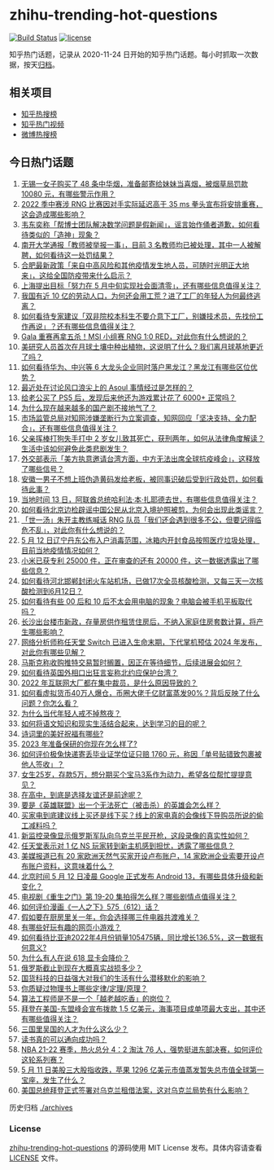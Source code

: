 # zhihu-trending-hot-questions

[![Build Status](https://github.com/justjavac/zhihu-trending-hot-questions/workflows/ci/badge.svg?branch=master)](https://github.com/justjavac/zhihu-trending-hot-questions/actions)
[![license](https://img.shields.io/github/license/justjavac/zhihu-trending-hot-questions)](https://github.com/justjavac/zhihu-trending-hot-questions/blob/master/LICENSE)

知乎热门话题，记录从 2020-11-24 日开始的知乎热门话题。每小时抓取一次数据，按天[归档](./archives)。

## 相关项目

- [知乎热搜榜](https://github.com/justjavac/zhihu-trending-top-search)
- [知乎热门视频](https://github.com/justjavac/zhihu-trending-hot-video)
- [微博热搜榜](https://github.com/justjavac/weibo-trending-hot-search)

## 今日热门话题

<!-- BEGIN -->
<!-- 最后更新时间 Sat May 14 2022 02:29:53 GMT+0800 (China Standard Time) -->

1. [无锡一女子购买了 48 条中华烟，准备邮寄给妹妹当喜烟，被烟草局罚款 10080 元，有哪些警示作用？](https://www.zhihu.com/question/532567380)
1. [2022 季中赛涉 RNG 比赛因对手实际延迟高于 35 ms 拳头宣布将安排重赛，这会造成哪些影响？](https://www.zhihu.com/question/532621607)
1. [韦东奕称「帮博士团队解决数学问题是假新闻」，谣言始作俑者道歉，如何看待类似的「造神」现象？](https://www.zhihu.com/question/532630539)
1. [南开大学通报「教师被举报一事」，目前 3 名教师均已被处理，其中一人被解聘，如何看待这一处罚结果？](https://www.zhihu.com/question/532639510)
1. [合肥最新政策「来自中高风险和其他疫情发生地人员，可随时光明正大地来」，这给全国防疫带来什么启示？](https://www.zhihu.com/question/532637784)
1. [上海提出目标「努力在 5 月中旬实现社会面清零」，还有哪些信息值得关注？](https://www.zhihu.com/question/532587267)
1. [我国有近 10 亿的劳动人口，为何还会用工荒？进了工厂的年轻人为何最终逃离？](https://www.zhihu.com/question/532504512)
1. [如何看待专家建议「双非院校本科生不要介意下工厂，别嫌技术员，先找份工作再说」？还有哪些信息值得关注？](https://www.zhihu.com/question/532469903)
1. [Gala 重赛再拿五杀！MSI 小组赛 RNG 1:0 RED，对此你有什么想说的？](https://www.zhihu.com/question/532653601)
1. [美研究人员首次在月球土壤中种出植物，这说明了什么？我们离月球基地更近了吗？](https://www.zhihu.com/question/532622922)
1. [如何看待华为、中兴等 6 大龙头企业同时落户黑龙江？黑龙江有哪些区位优势？](https://www.zhihu.com/question/532600265)
1. [最近处在讨论风口浪尖上的 Asoul 事情经过是怎样的？](https://www.zhihu.com/question/532215801)
1. [给老公买了 PS5 后，发现后来他还为游戏累计花了 6000+ 正常吗？](https://www.zhihu.com/question/532253172)
1. [为什么现在越来越多的国产剧不接地气了？](https://www.zhihu.com/question/394331280)
1. [市场监管总局对知网涉嫌垄断行为立案调查，知网回应「坚决支持、全力配合」，还有哪些信息值得关注？](https://www.zhihu.com/question/532647759)
1. [父亲挥棒打狗失手打中 2 岁女儿致其死亡，获刑两年，如何从法律角度解读？生活中该如何避免此类悲剧发生？](https://www.zhihu.com/question/532194721)
1. [外交部表示「美方执意邀请台湾方面，中方无法出席全球抗疫峰会」，这释放了哪些信号？](https://www.zhihu.com/question/532656056)
1. [安徽一男子不想上班伪造黄码发给老板，被同事识破后受到行政处罚，如何看待此事？](https://www.zhihu.com/question/532529854)
1. [当地时间 13 日，阿联酋总统哈利法·本·扎耶德去世，有哪些信息值得关注？](https://www.zhihu.com/question/532673415)
1. [如何看待北京边检辟谣中国公民从北京入境护照被剪，为何会出现此类谣言？](https://www.zhihu.com/question/532602120)
1. [「世一汤」朱开主教练喊话 RNG 队员「我们还会遇到很多不公，但要记得临危不乱」，对此你有什么想说的？](https://www.zhihu.com/question/532656889)
1. [5 月 12 日辽宁丹东公布入户消毒范围，冰箱内开封食品按照医疗垃圾处理，目前当地疫情情况如何？](https://www.zhihu.com/question/532668139)
1. [小米已获专利 25000 件，正在审查的还有 20000 件，这一数据透露出了哪些信息？](https://www.zhihu.com/question/530126436)
1. [如何看待河北邯郸封闭火车站机场，已做17次全员核酸检测，又每三天一次核酸检测到6月12日？](https://www.zhihu.com/question/526916792)
1. [如何看待有些 00 后和 10 后不太会用电脑的现象？电脑会被手机平板取代吗？](https://www.zhihu.com/question/532026840)
1. [长沙出台楼市新政，存量房供作租赁住房后，不纳入家庭住房套数计算，将产生哪些影响？](https://www.zhihu.com/question/532357564)
1. [网络分析师称任天堂 Switch 已进入生命末期，下代掌机预估 2024 年发布，对此你有哪些见解？](https://www.zhihu.com/question/532456141)
1. [马斯克称收购推特交易暂时搁置，因正在等待细节，后续进展会如何？](https://www.zhihu.com/question/532667522)
1. [如何看待英国外相口出狂言妄称北约应保护台湾？](https://www.zhihu.com/question/530466009)
1. [2022 年互联网大厂都在集中裁员，是什么原因导致的？](https://www.zhihu.com/question/521856289)
1. [如何看虚拟货币40万人爆仓，币圈大佬千亿财富蒸发90%？背后反映了什么问题？你怎么看？](https://www.zhihu.com/question/532594214)
1. [为什么当代年轻人戒不掉熬夜？](https://www.zhihu.com/question/517158907)
1. [如何将语文知识和现实生活结合起来，达到学习的目的呢？](https://www.zhihu.com/question/531455868)
1. [诗词里的美好祝福有哪些?](https://www.zhihu.com/question/521952511)
1. [2023 年准备保研的你现在怎么样了?](https://www.zhihu.com/question/486545254)
1. [如何评价极兔快递寄丢毕业证学位证只赔 1760 元，称因「单号贴错致包裹被他人签收」？](https://www.zhihu.com/question/532575539)
1. [女生25岁，存款5万，想分期买个宝马3系作为动力，希望各位帮忙提提意见？](https://www.zhihu.com/question/532344915)
1. [在高中，到底是选择友谊还是前途呢？](https://www.zhihu.com/question/527738197)
1. [要是《英雄联盟》出一个无法死亡（被击杀）的英雄会怎么样？](https://www.zhihu.com/question/527259581)
1. [买家电到底建议线上买还是线下买？线上的家电真的会像线下导购员所说的偷工减料吗？](https://www.zhihu.com/question/527773220)
1. [新监控录像显示俄罗斯军队向乌克兰平民开枪，这段录像的真实性如何？](https://www.zhihu.com/question/532554803)
1. [任天堂表示对 1 亿 NS 玩家转到新主机感到担忧，透露了哪些信息？](https://www.zhihu.com/question/532405288)
1. [美媒报道已有 20 家欧洲天然气买家开设卢布账户，14 家欧洲企业索要开设卢布账户资料，这意味着什么？](https://www.zhihu.com/question/532568068)
1. [北京时间 5 月 12 日凌晨 Google 正式发布 Android 13，有哪些具体升级和新变化？](https://www.zhihu.com/question/532384652)
1. [电视剧《重生之门》第 19-20 集拍得怎么样？哪些剧情点值得关注？](https://www.zhihu.com/question/532500187)
1. [如何评价漫画《一人之下》575（612）话？](https://www.zhihu.com/question/532544114)
1. [假如要在厨房里关一年，你会选择哪三件电器共渡难关？](https://www.zhihu.com/question/532567647)
1. [有哪些好玩有趣的网页小游戏？](https://www.zhihu.com/question/31435444)
1. [如何看待比亚迪2022年4月份销量105475辆，同比增长136.5%，这一数据有何意义?](https://www.zhihu.com/question/531291824)
1. [为什么有人在说 618 显卡会降价？](https://www.zhihu.com/question/525463318)
1. [俄罗斯截止到现在大概真实战损多少？](https://www.zhihu.com/question/532379070)
1. [国货科技的日益强大对我们的生活有什么潜移默化的影响？](https://www.zhihu.com/question/532466026)
1. [你质疑过物理书上哪些定律/定理/原理？](https://www.zhihu.com/question/444843881)
1. [算法工程师是不是一个「越老越吃香」的岗位？](https://www.zhihu.com/question/532295301)
1. [拜登在美国-东盟峰会宣布拨款 1.5 亿美元，海事项目成单项最大支出，其中还有哪些值得关注？](https://www.zhihu.com/question/532643159)
1. [三国里吴国的人才为什么这么少？](https://www.zhihu.com/question/529387760)
1. [读书真的可以通向成功吗？](https://www.zhihu.com/question/530349269)
1. [NBA 21-22 赛季，热火总分 4：2 淘汰 76 人，强势挺进东部决赛，如何评价这轮系列赛？](https://www.zhihu.com/question/532583942)
1. [5 月 11 日美股三大股指收跌，苹果 1296 亿美元市值蒸发暂失总市值全球第一宝座，发生了什么？](https://www.zhihu.com/question/532400989)
1. [美国总统拜登正式签署对乌克兰租借法案，这对乌克兰局势有什么影响？](https://www.zhihu.com/question/532094756)

<!-- END -->

历史归档 [./archives](./archives)

### License

[zhihu-trending-hot-questions](https://github.com/justjavac/zhihu-trending-hot-questions)
的源码使用 MIT License 发布。具体内容请查看 [LICENSE](./LICENSE) 文件。
